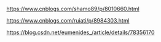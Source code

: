https://www.cnblogs.com/shamo89/p/8010660.html

https://www.cnblogs.com/ruiati/p/8984303.html

https://blog.csdn.net/eumenides_/article/details/78356170